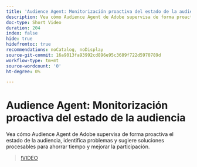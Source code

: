 ```yaml
---
title: 'Audience Agent: Monitorización proactiva del estado de la audiencia'
description: Vea cómo Audience Agent de Adobe supervisa de forma proactiva el estado de la audiencia, identifica problemas y sugiere soluciones procesables para ahorrar tiempo y mejorar la participación.
doc-type: Short Video
duration: 204
index: false
hide: true
hidefromtoc: true
recommendations: noCatalog, noDisplay
source-git-commit: 16a9013fa93992cd896e95c3689f722d5970789d
workflow-type: tm+mt
source-wordcount: '0'
ht-degree: 0%

---
```



# Audience Agent: Monitorización proactiva del estado de la audiencia

Vea cómo Audience Agent de Adobe supervisa de forma proactiva el estado de la audiencia, identifica problemas y sugiere soluciones procesables para ahorrar tiempo y mejorar la participación.

<!-- 62_S653_3442539_203_audience-agent-proactive-audience-health-monitoring -->
>[!VIDEO](https://video.tv.adobe.com/v/3458303/?learn=on&enablevpops=true)
